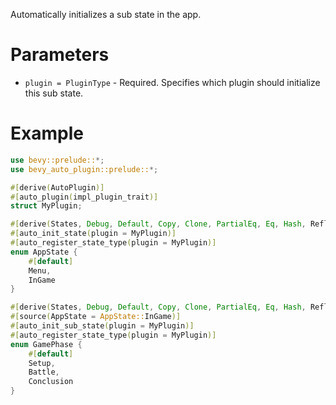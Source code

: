 Automatically initializes a sub state in the app.

# Parameters
- `plugin = PluginType` - Required. Specifies which plugin should initialize this sub state.

# Example
```rust
use bevy::prelude::*;
use bevy_auto_plugin::prelude::*;

#[derive(AutoPlugin)]
#[auto_plugin(impl_plugin_trait)]
struct MyPlugin;

#[derive(States, Debug, Default, Copy, Clone, PartialEq, Eq, Hash, Reflect)]
#[auto_init_state(plugin = MyPlugin)]
#[auto_register_state_type(plugin = MyPlugin)]
enum AppState {
    #[default]
    Menu,
    InGame
}

#[derive(States, Debug, Default, Copy, Clone, PartialEq, Eq, Hash, Reflect)]
#[source(AppState = AppState::InGame)]
#[auto_init_sub_state(plugin = MyPlugin)]
#[auto_register_state_type(plugin = MyPlugin)]
enum GamePhase {
    #[default]
    Setup,
    Battle,
    Conclusion
}
```